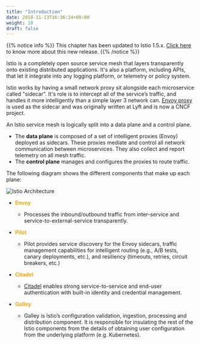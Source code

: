 ```yaml
---
title: "Introduction"
date: 2018-11-13T16:36:24+09:00
weight: 10
draft: false
---
```


{{% notice info %}}
This chapter has been updated to Istio 1.5.x.
[Click here](https://istio.io/news/releases/1.5.x/announcing-1.5/) to know more about this new release.
{{% /notice %}}

Istio is a completely open source service mesh that layers transparently onto existing distributed applications. It's also a platform, including APIs, that let it integrate into any logging platform, or telemetry or policy system.

Istio works by having a small network proxy sit alongside each microservice called "sidecar".
It's role is to intercept all of the service’s traffic, and handles it more intelligently than a simple layer 3 network can. [Envoy proxy](https://www.envoyproxy.io/) is used as the sidecar and was originally written at Lyft and is now a CNCF project.

An Istio service mesh is logically split into a data plane and a control plane.

* The **data plane** is composed of a set of intelligent proxies (Envoy) deployed as sidecars. These proxies mediate and control all network communication between microservices. They also collect and report telemetry on all mesh traffic.
* The **control plane** manages and configures the proxies to route traffic.

The following diagram shows the different components that make up each plane:

![Istio Architecture](/images/istio/istio_architecture.svg)

* <span style="color:orange">**Envoy**</span>
  * Processes the inbound/outbound traffic from inter-service and service-to-external-service transparently.

* <span style="color:orange">**Pilot**</span>
  * Pilot provides service discovery for the Envoy sidecars, traffic management capabilities for intelligent routing (e.g., A/B tests, canary deployments, etc.), and resiliency (timeouts, retries, circuit breakers, etc.)

* <span style="color:orange">**Citadel**</span>
  * [Citadel](https://istio.io/docs/concepts/security/) enables strong service-to-service and end-user authentication with built-in identity and credential management.
  
* <span style="color:orange">**Galley**</span>
  * Galley is Istio’s configuration validation, ingestion, processing and distribution component. It is responsible for insulating the rest of the Istio components from the details of obtaining user configuration from the underlying platform (e.g. Kubernetes).
